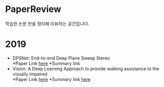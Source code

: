 # PaperReview
학습한 논문 만을 정리해 리뷰하는 공간입니다.

# 2019

- DPSNet: End-to-end Deep Plane Sweep Stereo  
*Paper Link [here](https://openreview.net/pdf?id=ryeYHi0ctQ) *Summary link
- Vision: A Deep Learning Approach to provide walking assistance to the visually impaired  
*Paper Link [here](https://arxiv.org/abs/1911.08739?utm_source=feedburner&utm_medium=feed&utm_campaign=Feed%3A+arxiv%2FQSXk+%28ExcitingAds%21+cs+updates+on+arXiv.org%29) *Summary link [here](https://github.com/engineerjkk/PaperReview/blob/main/Paper-Review/Vision_A%20Deep%20Learning%20Approach%20to%20provide%20walking%20assistance%20to%20the%20visually%20impaired.pdf)
